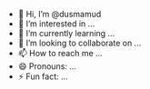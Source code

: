 - 👋 Hi, I’m @dusmamud
- 👀 I’m interested in ...
- 🌱 I’m currently learning ...
- 💞️ I’m looking to collaborate on ...
- 📫 How to reach me ...
- 😄 Pronouns: ...
- ⚡ Fun fact: ...

<!---
dusmamud/dusmamud is a ✨ special ✨ repository because its `README.md` (this file) appears on your GitHub profile.
You can click the Preview link to take a look at your changes.
--->
